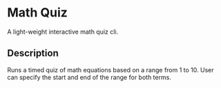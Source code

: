 # Math Quiz

A light-weight interactive math quiz cli.

## Description

Runs a timed quiz of math equations based on a range from 1 to 10. User can specify the start and end of the range for both terms.

